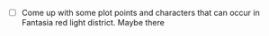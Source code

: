 - [ ] Come up with some plot points and characters that can occur in Fantasia red light district. Maybe there